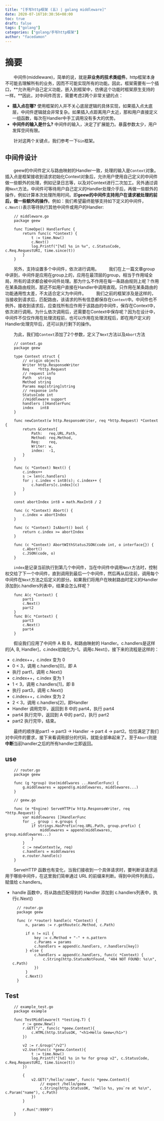 ```yaml
---
title: "[手写http框架 (五) | golang middleware]"
date: 2020-07-16T10:30:56+08:00
toc: true
draft: false
tags: ["golang"]
categories: ["golang/手写http框架"]
author: "facedamon"
---
```


# 摘要

&emsp;&emsp;中间件(middleware)，简单的说，就是**非业务的技术类组件**。http框架本身不可能去理解所有的业务，因而不可能实现所有的功能。因此，框架需要有一个插口，**允许用户自己定义功能，嵌入到框架中，仿佛这个功能时框架原生支持的一样。**因此，对中间件而言，需要考虑2两个非常关键的点：

- **插入点在哪?** 使用框架的人并不关心底层逻辑的具体实现，如果插入点太底层，中间件逻辑就会非常复杂。如果插入点距离用户太近，那和用户直接定义一组函数，每次在Handler中手工调用没有多大的优势。
- **中间件的输入是什么?** 中间件的输入，决定了扩展能力。暴露参数太少，用户发挥空间有限。

&emsp;&emsp;针对这两个关键点，我们参考一下`Gin`框架。

## 中间件设计

&emsp;&emsp;geew的中间件定义与路由映射的Handler一致，处理的输入是`Context`对象。插入点是框架接收到请求初始化Context对象后，允许用户使用自己定义的中间件做一些额外的处理，例如记录日志等，以及对Context进行二次加工。另外通过调用`Next`方法，中间件可等待用户自己定义的Handler处理介乎后，再做一些额外的操作，例如计算本次处理所用时间。即**geew的中间件支持用户在请求被处理的前后，做一些额外的操作**。例如：我们希望最终能够支持如下定义的中间件，`c.Next()`表示等待执行其他中间件或用户的Handler:

		// middleware.go
		package geew
		
		func TimeOpe() HandlerFunc {
		    return func(c *Context) {
		        t := time.Now()
		        c.Next()
		        log.Printf("[%d] %s in %v", c.StatusCode, c.Req.RequestURI, time.since(t))
		    }
		}

&emsp;&emsp;另外，支持设置多个中间件，依次进行调用。
&emsp;&emsp;我们在上一篇文章group中讲到，中间件是应用在group上的，应用在最顶层的group，相当于作用域全局，所有的请求都会被中间件处理。那为什么不作用在每一条路由规则上呢？作用在某条路由规则，那还不如用户直接在Handler中调用直观。只作用在某条路由的功能通用性太差，不太适合定义为中间件。
&emsp;&emsp;我们之前的框架涉及是这样的，当接收到请求后，匹配路由，该请求的所有信息都保存在`Context`中。中间件也不例外，接收到请求后，应查找所有应作用于该路由的中间件，保存在Context中，依次进行调用。为什么依次调用后，还需要在Context中保存呢？因为在设计中，中间件不仅仅作用在处理流程前，也可以作用在处理流程后，即在用户定义的Handler处理完毕后，还可以执行剩下的操作。

&emsp;&emsp;为此，我们给`Context`添加了2个参数，定义了`Next`方法以及`Abort`方法

		// context.go
		package geew
		
		type Context struct {
		    // origin objects
			Writer http.ResponseWriter
			Req    *http.Request
			// request info
			Path   string
			Method string
			Params map[string]string
			// response info
			StatusCode int
		    //middleware support
		    handlers []HandlerFunc
		    index   int8
		}
		
		func newContext(w http.ResponseWriter, req *http.Request) *Context {
			return &Context{
				Path:   req.URL.Path,
				Method: req.Method,
				Req:    req,
				Writer: w,
				index:  -1,
			}
		}
		
		func (c *Context) Next() {
			c.index++
			s := len(c.handlers)
			for ; c.index < int8(s); c.index++ {
				c.handlers[c.index](c)
			}
		}
		
		const abortIndex int8 = math.MaxInt8 / 2
		
		func (c *Context) Abort() {
		    c.index = abortIndex
		}
		
		func (c *Context) IsAbort() bool {
		    return c.index >= abortIndex
		}
		
		func (c *Context) AbortWIthStatusJSON(code int, o interface{}) {
		    c.Abort()
		    c.JSON(code, o)
		}

&emsp;&emsp;`index`是记录当前执行到第几个中间件，当在中间件中调用`Next`方法时，控制权交给了下一个中间件，直到调用到最后一个中间件，然后再从后往前，调用每个中间件在`Next`方法之后定义的部分。如果我们将用户在映射路由时定义的Handler添加到c.handlers列表中，结果会怎么样呢？

		func A(c *Context) {
		    part1
		    c.Next()
		    part2
		}
		func B(c *Context) {
		    part3
		    c.Next()
		    part4
		}

&emsp;&emsp;假设我们应用了中间件 A 和 B，和路由映射的 Handler。c.handlers是这样的[A, B, Handler]，c.index初始化为-1。调用c.Next()，接下来的流程是这样的：

- c.index++，c.index 变为 0
- 0 < 3，调用 c.handlers[0]，即 A
- 执行 part1，调用 c.Next()
- c.index++，c.index 变为 1
- 1 < 3，调用 c.handlers[1]，即 B
- 执行 part3，调用 c.Next()
- c.index++，c.index 变为 2
- 2 < 3，调用 c.handlers[2]，即Handler
- Handler 调用完毕，返回到 B 中的 part4，执行 part4
- part4 执行完毕，返回到 A 中的 part2，执行 part2
- part2 执行完毕，结束。

&emsp;&emsp;最终的顺序是part1 -> part3 -> Handler -> part 4 -> part2。恰恰满足了我们对中间件的要求，接下来看调用部分的代码，就能全部串起来了。至于`Abort`则是**中断**当前handler之后的所有handler立即返回。


## use

		// router.go
		package geew
		
		func (g *group) Use(middlwares ...HandlerFunc) {
		    g.middlewares = append(g.middlewares, middlewares...)
		}
		
		// geew.go
		
		func (e *Engine) ServeHTTP(w http.ResponseWriter, req *http.Request) {
		    var middlewares []HandlerFunc
		    for _, group : e.groups {
		        if strings.HasPrefix(req.URL.Path, group.prefix) {
		            middlewares = append(middlewares, group.middlewares...)
		        }
		    }
		    c := newContext(w, req)
		    c.handlers = middlewares
		    e.router.handle(c)
		}

&emsp;&emsp;ServeHTTP 函数也有变化，当我们接收到一个具体请求时，要判断该请求适用于哪些中间件，在这里我们简单通过 URL 的前缀来判断。得到中间件列表后，赋值给 c.handlers。

- handle 函数中，将从路由匹配得到的 Handler 添加到 c.handlers列表中，执行c.Next()

		// router.go
		package geew
		
		func (r *router) handle(c *Context) {
			n, params := r.getRoute(c.Method, c.Path)
		
			if n != nil {
				key := c.Method + "-" + n.pattern
				c.Params = params
				c.handlers = append(c.handlers, r.handlers[key])
			} else {
				c.handlers = append(c.handlers, func(c *Context) {
					c.String(http.StatusNotFound, "404 NOT FOUND: %s\n", c.Path)
				})
			}
			c.Next()
		}



## Test

		// example_test.go
		package example
		
		func TestMiddleware(t *testing.T) {
			r := geew.New()
			r.GET("/", func(c *geew.Context){
				c.HTML(http.StatusOK, "<h1>Hello Geew</h1>")
			})
		
			v2 := r.Group("/v2")
			v2.Use(func(c *geew.Context){
				t := time.Now()
				log.Printf("[%d] %s in %v for group v2", c.StatusCode, c.Req.RequestURI, time.Since(t))
			})
		
			{
				v2.GET("/hello/:name", func(c *geew.Context){
					// expect /hello/geew
					c.String(http.StatusOK, "hello %s, you`re at %s\n", c.Param("name"), c.Path)
				})
			}
		
			r.Run(":9999")
		}
